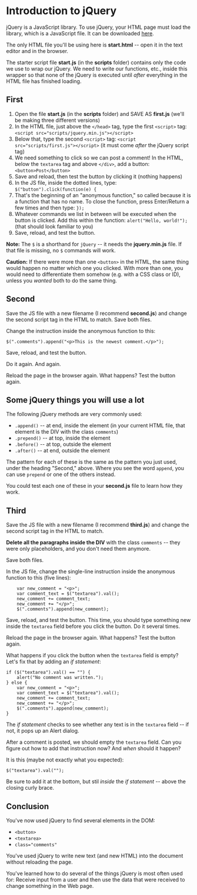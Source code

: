 Introduction to jQuery
=================

jQuery is a JavaScript library. To use jQuery, your HTML page must load the library, which is a JavaScript file. It can be downloaded [here](http://jquery.com/).

The only HTML file you'll be using here is **start.html** -- open it in the text editor and in the browser.

The starter script file **start.js** (in the **scripts** folder) contains only the code we use to wrap our jQuery. We need to write our functions, etc., inside this wrapper so that none of the jQuery is executed until _after_ everything in the HTML file has finished loading.

## First

1. Open the file **start.js** (in the **scripts** folder) and SAVE AS **first.js** (we'll be making three different versions)
2. In the HTML file, just above the `</head>` tag, type the first `<script>` tag: `<script src="scripts/jquery.min.js"></script>`  
3. Below that, type the second `<script>` tag: `<script src="scripts/first.js"></script>` (it must come _after_ the jQuery script tag)
3. We need something to click so we can post a comment! In the HTML, below the `textarea` tag and above `</div>`, add a button: `<button>Post</button>`
4. Save and reload, then test the button by clicking it (nothing happens)
5. In the JS file, inside the dotted lines, type: `$("button").click(function(e) {`
6. That's the beginning of an "anonymous function," so called because it is a function that has no name. To close the function, press Enter/Return a few times and then type: `});`
7. Whatever commands we list in between will be executed when the button is clicked. Add this within the function: `alert("Hello, world!");` (that should look familiar to you)
8. Save, reload, and test the button.

**Note:** The `$` is a shorthand for `jQuery` -- it needs the **jquery.min.js** file. If that file is missing, no `$` commands will work.

**Caution:** If there were more than one `<button>` in the HTML, the same thing would happen no matter which one you clicked. With more than one, you would need to differentiate them somehow (e.g. with a CSS class or ID), unless you _wanted_ both to do the same thing.

## Second

Save the JS file with a new filename (I recommend **second.js**) and change the second script tag in the HTML to match. Save both files.

Change the instruction inside the anonymous function to this:

```
$(".comments").append("<p>This is the newest comment.</p>");
```

Save, reload, and test the button. 

Do it again. And again.

Reload the page in the browser again. What happens? Test the button again.

## Some jQuery things you will use a lot

The following jQuery methods are very commonly used:

* `.append()` -- at end, inside the element (in your current HTML file, that element is the DIV with the class `comments`)
* `.prepend()` -- at top, inside the element
* `.before()` -- at top, outside the element
* `.after()` -- at end, outside the element

The pattern for each of these is the same as the pattern you just used, under the heading "Second," above. Where you see the word `append`, you can use `prepend` or one of the others instead.

You could test each one of these in your **second.js** file to learn how they work.

## Third

Save the JS file with a new filename (I recommend **third.js**) and change the second script tag in the HTML to match. 

**Delete all the paragraphs inside the DIV** with the class `comments` -- they were only placeholders, and you don't need them anymore.

Save both files.

In the JS file, change the single-line instruction inside the anonymous function to this (five lines):

```
    var new_comment = "<p>";
    var comment_text = $("textarea").val();
    new_comment += comment_text;
    new_comment += "</p>";
    $(".comments").append(new_comment);
```

Save, reload, and test the button. This time, you should type something new inside the `textarea` field before you click the button. Do it several times.

Reload the page in the browser again. What happens? Test the button again.

What happens if you click the button when the `textarea` field is empty? Let's fix that by adding an _if statement_:

```
if ($("textarea").val() == "") {
	alert("No comment was written.");
} else {
    var new_comment = "<p>";
    var comment_text = $("textarea").val();
    new_comment += comment_text;
    new_comment += "</p>";
    $(".comments").append(new_comment);
}
```

The _if statement_ checks to see whether any text is in the `textarea` field -- if not, it pops up an Alert dialog.

After a comment is posted, we should empty the `textarea` field. Can you figure out how to add that instruction now? And _when_ should it happen? 

It is this (maybe not exactly what you expected):

```
$("textarea").val("");
```

Be sure to add it at the bottom, but stil _inside_ the _if statement_ -- above the closing curly brace.

## Conclusion

You've now used jQuery to find several elements in the DOM:

* `<button>`
* `<textarea>`
* `class="comments"`

You've used jQuery to write new text (and new HTML) into the document without reloading the page.

You've learned how to do several of the things jQuery is most often used for: Receive input from a user and then use the data that were received to change something in the Web page. 
